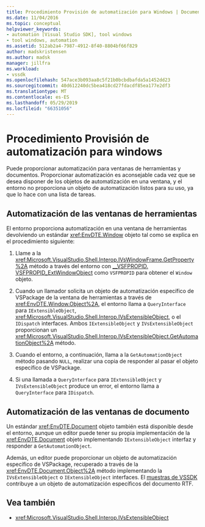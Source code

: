 ```yaml
---
title: Procedimiento Provisión de automatización para Windows | Documentos de Microsoft
ms.date: 11/04/2016
ms.topic: conceptual
helpviewer_keywords:
- automation [Visual Studio SDK], tool windows
- tool windows, automation
ms.assetid: 512ab2a4-7987-4912-8f40-8804bf66f829
author: madskristensen
ms.author: madsk
manager: jillfra
ms.workload:
- vssdk
ms.openlocfilehash: 547ace3b093aa8c5f21b0bcbdbafda5a1452dd23
ms.sourcegitcommit: 40d612240dc5bea418cd27fdacdf85ea177e2df3
ms.translationtype: MT
ms.contentlocale: es-ES
ms.lasthandoff: 05/29/2019
ms.locfileid: "66351056"
---
```

# <a name="how-to-provide-automation-for-windows"></a>Procedimiento Provisión de automatización para windows

Puede proporcionar automatización para ventanas de herramientas y documentos. Proporcionar automatización es aconsejable cada vez que se desea disponer de los objetos de automatización en una ventana, y el entorno no proporciona un objeto de automatización listos para su uso, ya que lo hace con una lista de tareas.

## <a name="automation-for-tool-windows"></a>Automatización de las ventanas de herramientas

El entorno proporciona automatización en una ventana de herramientas devolviendo un estándar <xref:EnvDTE.Window> objeto tal como se explica en el procedimiento siguiente:

1. Llame a la <xref:Microsoft.VisualStudio.Shell.Interop.IVsWindowFrame.GetProperty%2A> método a través del entorno con [__VSFPROPID. VSFPROPID_ExtWindowObject](<xref:Microsoft.VisualStudio.Shell.Interop.__VSFPROPID.VSFPROPID_ExtWindowObject>) como `VSFPROPID` para obtener el `Window` objeto.

2. Cuando un llamador solicita un objeto de automatización específico de VSPackage de la ventana de herramientas a través de <xref:EnvDTE.Window.Object%2A>, el entorno llama a `QueryInterface` para `IExtensibleObject`, <xref:Microsoft.VisualStudio.Shell.Interop.IVsExtensibleObject>, o el `IDispatch` interfaces. Ambos `IExtensibleObject` y `IVsExtensibleObject` proporcionan un <xref:Microsoft.VisualStudio.Shell.Interop.IVsExtensibleObject.GetAutomationObject%2A> método.

3. Cuando el entorno, a continuación, llama a la `GetAutomationObject` método pasando `NULL`, realizar una copia de responder al pasar el objeto específico de VSPackage.

4. Si una llamada a `QueryInterface` para `IExtensibleObject` y `IVsExtensibleObject` produce un error, el entorno llama a `QueryInterface` para `IDispatch`.

## <a name="automation-for-document-windows"></a>Automatización de las ventanas de documento

Un estándar <xref:EnvDTE.Document> objeto también está disponible desde el entorno, aunque un editor puede tener su propia implementación de la <xref:EnvDTE.Document> objeto implementando `IExtensibleObject` interfaz y responder a `GetAutomationObject`.

Además, un editor puede proporcionar un objeto de automatización específico de VSPackage, recuperado a través de la <xref:EnvDTE.Document.Object%2A> método implementando la `IVsExtensibleObject` o `IExtensibleObject` interfaces. El [muestras de VSSDK](https://aka.ms/vs2015sdksamples) contribuye a un objeto de automatización específicos del documento RTF.

## <a name="see-also"></a>Vea también

- <xref:Microsoft.VisualStudio.Shell.Interop.IVsExtensibleObject>